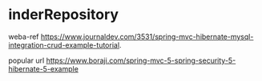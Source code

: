 # inderRepository
weba-ref https://www.journaldev.com/3531/spring-mvc-hibernate-mysql-integration-crud-example-tutorial.

popular url
https://www.boraji.com/spring-mvc-5-spring-security-5-hibernate-5-example
